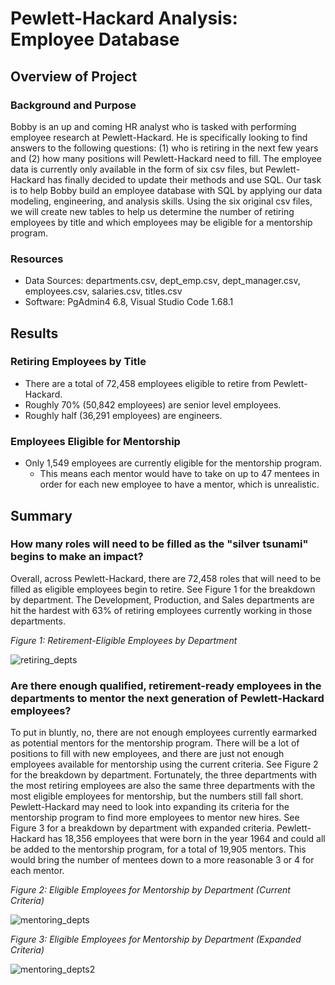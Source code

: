 # Pewlett-Hackard Analysis: Employee Database

## Overview of Project

### Background and Purpose

Bobby is an up and coming HR analyst who is tasked with performing employee research at Pewlett-Hackard. He is specifically looking to find answers to the following questions: (1) who is retiring in the next few years and (2) how many positions will Pewlett-Hackard need to fill. The employee data is currently only available in the form of six csv files, but Pewlett-Hackard has finally decided to update their methods and use SQL. Our task is to help Bobby build an employee database with SQL by applying our data modeling, engineering, and analysis skills. Using the six original csv files, we will create new tables to help us determine the number of retiring employees by title and which employees may be eligible for a mentorship program.

### Resources

- Data Sources: departments.csv, dept_emp.csv, dept_manager.csv, employees.csv, salaries.csv,  titles.csv
- Software: PgAdmin4 6.8, Visual Studio Code 1.68.1

## Results

### Retiring Employees by Title

+ There are a total of 72,458 employees eligible to retire from Pewlett-Hackard.
+ Roughly 70% (50,842 employees) are senior level employees.
+ Roughly half (36,291 employees) are engineers.

### Employees Eligible for Mentorship

+ Only 1,549 employees are currently eligible for the mentorship program.
    - This means each mentor would have to take on up to 47 mentees in order for each new employee to have a mentor, which is unrealistic.

## Summary

### How many roles will need to be filled as the "silver tsunami" begins to make an impact?

Overall, across Pewlett-Hackard, there are 72,458 roles that will need to be filled as eligible employees begin to retire. See Figure 1 for the breakdown by department. The Development, Production, and Sales departments are hit the hardest with 63% of retiring employees currently working in those departments.

*Figure 1: Retirement-Eligible Employees by Department*

![retiring_depts](https://user-images.githubusercontent.com/106830513/182299592-1423cb33-b5d3-4951-940f-a4006ac8becd.png)

### Are there enough qualified, retirement-ready employees in the departments to mentor the next generation of Pewlett-Hackard employees?

To put in bluntly, no, there are not enough employees currently earmarked as potential mentors for the mentorship program. There will be a lot of positions to fill with new employees, and there are just not enough employees available for mentorship using the current criteria. See Figure 2 for the breakdown by department. Fortunately, the three departments with the most retiring employees are also the same three departments with the most eligible employees for mentorship, but the numbers still fall short. Pewlett-Hackard may need to look into expanding its criteria for the mentorship program to find more employees to mentor new hires. See Figure 3 for a breakdown by department with expanded criteria. Pewlett-Hackard has 18,356 employees that were born in the year 1964 and could all be added to the mentorship program, for a total of 19,905 mentors. This would bring the number of mentees down to a more reasonable 3 or 4 for each mentor.

*Figure 2: Eligible Employees for Mentorship by Department (Current Criteria)*

![mentoring_depts](https://user-images.githubusercontent.com/106830513/182299620-e3ce7578-1044-4d64-91c1-35778c3faa81.png)

*Figure 3: Eligible Employees for Mentorship by Department (Expanded Criteria)*

![mentoring_depts2](https://user-images.githubusercontent.com/106830513/182299647-879f7f96-b63b-4d88-96be-a6280300cb40.png)
